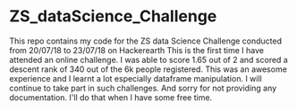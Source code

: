 # ZS_dataScience_Challenge
This repo contains my code for the ZS data Science Challenge conducted from 20/07/18 to 23/07/18 on Hackerearth
This is the first time I have attended an online challenge. I was able to score 1.65 out of 2 and scored a descent rank of 340 out of the 6k people registered.
This was an awesome experience and I learnt a lot especially dataframe manipulation. I will continue to take part in such challenges.
And sorry for not providing any documentation. I'll do that when I have some free time.

